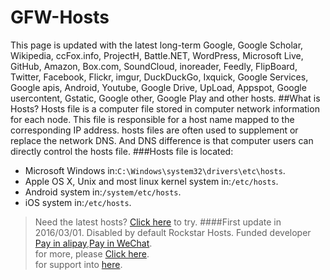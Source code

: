 # GFW-Hosts
This page is updated with the latest long-term Google, Google Scholar, Wikipedia, ccFox.info, ProjectH, Battle.NET, WordPress, Microsoft Live, GitHub, Amazon, Box.com, SoundCloud, inoreader, Feedly, FlipBoard, Twitter, Facebook, Flickr, imgur, DuckDuckGo, Ixquick, Google Services, Google apis, Android, Youtube, Google Drive, UpLoad, Appspot, Google usercontent, Gstatic, Google other, Google Play and other hosts.
##What is Hosts?
Hosts file is a computer file stored in computer network information for each node. This file is responsible for a host name mapped to the corresponding IP address. hosts files are often used to supplement or replace the network DNS. And DNS difference is that computer users can directly control the hosts file.
###Hosts file is located:
 * Microsoft Windows in:`C:\Windows\system32\drivers\etc\hosts`.<br>
 * Apple OS X, Unix and most linux kernel system in:`/etc/hosts`.<br>
 * Android system in:`/system/etc/hosts`.<br>
 * iOS system in:`/etc/hosts`.
>Need the latest hosts? [Click here](https://github.com/devsoftcn/GFW-Hosts/latest) to try.
####First update in 2016/03/01.
Disabled by default Rockstar Hosts.
Funded developer [Pay in alipay](http://pay.devsoft.cn/alipay),[Pay in WeChat](http://pay.devsoft.cn/wechat).<br>
  for more, please [Click here](http://hosts.devsoft.cn).<br>
  for support into [here](http://support.devsoft.cn).

